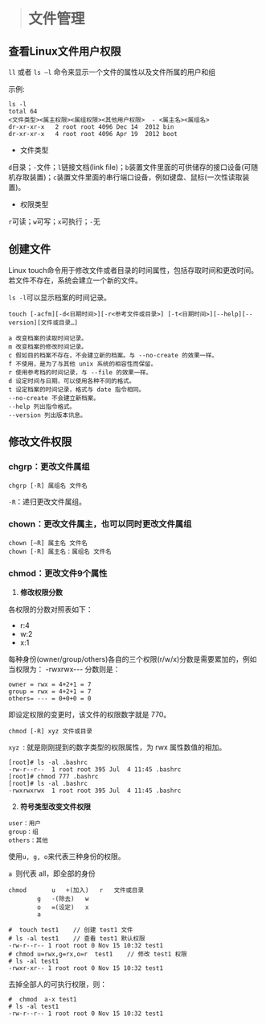 > # 文件管理

## 查看Linux文件用户权限

`ll` 或者 `ls –l` 命令来显示一个文件的属性以及文件所属的用户和组

示例:
```
ls -l
total 64
<文件类型><属主权限><属组权限><其他用户权限>  - <属主名><属组名>
dr-xr-xr-x   2 root root 4096 Dec 14  2012 bin
dr-xr-xr-x   4 root root 4096 Apr 19  2012 boot
```

- 文件类型

`d`目录；`-`文件；`l`链接文档(link file)；`b`装置文件里面的可供储存的接口设备(可随机存取装置)；`c`装置文件里面的串行端口设备，例如键盘、鼠标(一次性读取装置)。

- 权限类型

`r`可读；`w`可写；`x`可执行；`-`无

## 创建文件

Linux touch命令用于修改文件或者目录的时间属性，包括存取时间和更改时间。若文件不存在，系统会建立一个新的文件。

`ls -l`可以显示档案的时间记录。

`touch [-acfm][-d<日期时间>][-r<参考文件或目录>] [-t<日期时间>][--help][--version][文件或目录…]`

```vim
a 改变档案的读取时间记录。
m 改变档案的修改时间记录。
c 假如目的档案不存在，不会建立新的档案。与 --no-create 的效果一样。
f 不使用，是为了与其他 unix 系统的相容性而保留。
r 使用参考档的时间记录，与 --file 的效果一样。
d 设定时间与日期，可以使用各种不同的格式。
t 设定档案的时间记录，格式与 date 指令相同。
--no-create 不会建立新档案。
--help 列出指令格式。
--version 列出版本讯息。
```

## 修改文件权限

### chgrp：更改文件属组

`chgrp [-R] 属组名 文件名`

`-R`：递归更改文件属组。

### chown：更改文件属主，也可以同时更改文件属组

```
chown [–R] 属主名 文件名
chown [-R] 属主名：属组名 文件名
```

### chmod：更改文件9个属性

1. **修改权限分数**

各权限的分数对照表如下：
- r:4
- w:2
- x:1

每种身份(owner/group/others)各自的三个权限(r/w/x)分数是需要累加的，例如当权限为： -rwxrwx--- 分数则是：
```
owner = rwx = 4+2+1 = 7
group = rwx = 4+2+1 = 7
others= --- = 0+0+0 = 0
```


即设定权限的变更时，该文件的权限数字就是 770。

`chmod [-R] xyz 文件或目录`

`xyz `: 就是刚刚提到的数字类型的权限属性，为 rwx 属性数值的相加。
```
[root]# ls -al .bashrc
-rw-r--r--  1 root root 395 Jul  4 11:45 .bashrc
[root]# chmod 777 .bashrc
[root]# ls -al .bashrc
-rwxrwxrwx  1 root root 395 Jul  4 11:45 .bashrc
```

2. **符号类型改变文件权限**

```
user：用户
group：组
others：其他
```
使用`u, g, o`来代表三种身份的权限。

`a `则代表 all，即全部的身份

```
chmod		u	+(加入)	r	文件或目录
		g	-(除去)	w
		o	=(设定)	x
		a					
```

```
#  touch test1    // 创建 test1 文件
# ls -al test1    // 查看 test1 默认权限
-rw-r--r-- 1 root root 0 Nov 15 10:32 test1
# chmod u=rwx,g=rx,o=r  test1    // 修改 test1 权限
# ls -al test1
-rwxr-xr-- 1 root root 0 Nov 15 10:32 test1
```

去掉全部人的可执行权限，则：
```
#  chmod  a-x test1
# ls -al test1
-rw-r--r-- 1 root root 0 Nov 15 10:32 test1
```

